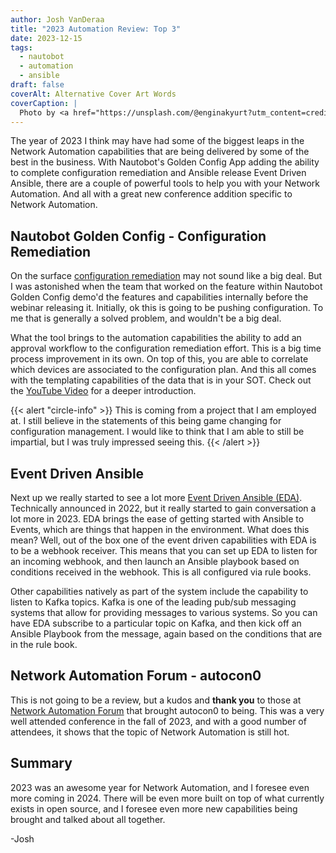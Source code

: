 ```yaml
---
author: Josh VanDeraa
title: "2023 Automation Review: Top 3"
date: 2023-12-15
tags:
  - nautobot
  - automation
  - ansible
draft: false
coverAlt: Alternative Cover Art Words
coverCaption: |
  Photo by <a href="https://unsplash.com/@enginakyurt?utm_content=creditCopyText&utm_medium=referral&utm_source=unsplash">engin akyurt</a> on <a href="https://unsplash.com/photos/a-beach-with-a-heart-drawn-in-the-sand-3fGYGza-43g?utm_content=creditCopyText&utm_medium=referral&utm_source=unsplash">Unsplash</a>
---
```


The year of 2023 I think may have had some of the biggest leaps in the Network Automation capabilities that are being delivered by some of the best in the business. With Nautobot's Golden Config App adding the ability to complete configuration remediation and Ansible release Event Driven Ansible, there are a couple of powerful tools to help you with your Network Automation. And all with a great new conference addition specific to Network Automation.

## Nautobot Golden Config - Configuration Remediation

On the surface [configuration remediation](https://docs.nautobot.com/projects/golden-config/en/latest/user/app_feature_remediation/) may not sound like a big deal. But I was astonished when the team that worked on the feature within Nautobot Golden Config demo'd the features and capabilities internally before the webinar releasing it. Initially, ok this is going to be pushing configuration. To me that is generally a solved problem, and wouldn't be a big deal.

What the tool brings to the automation capabilities the ability to add an approval workflow to the configuration remediation effort. This is a big time process improvement in its own. On top of this, you are able to correlate which devices are associated to the configuration plan. And this all comes with the templating capabilities of the data that is in your SOT. Check out the [YouTube Video](https://www.youtube.com/watch?v=F0HtRBSEjqY) for a deeper introduction.

{{< alert "circle-info" >}}
This is coming from a project that I am employed at. I still believe in the statements of this being game changing for configuration management. I would like to think that I am able to still be impartial, but I was truly impressed seeing this.
{{< /alert >}}

## Event Driven Ansible

Next up we really started to see a lot more [Event Driven Ansible (EDA)](https://www.redhat.com/en/technologies/management/ansible/event-driven-ansible). Technically announced in 2022, but it really started to gain conversation a lot more in 2023. EDA brings the ease of getting started with Ansible to Events, which are things that happen in the environment. What does this mean? Well, out of the box one of the event driven capabilities with EDA is to be a webhook receiver. This means that you can set up EDA to listen for an incoming webhook, and then launch an Ansible playbook based on conditions received in the webhook. This is all configured via rule books.

Other capabilities natively as part of the system include the capability to listen to Kafka topics. Kafka is one of the leading pub/sub messaging systems that allow for providing messages to various systems. So you can have EDA subscribe to a particular topic on Kafka, and then kick off an Ansible Playbook from the message, again based on the conditions that are in the rule book.

## Network Automation Forum - autocon0

This is not going to be a review, but a kudos and **thank you** to those at [Network Automation Forum](https://networkautomation.forum/) that brought autocon0 to being. This was a very well attended conference in the fall of 2023, and with a good number of attendees, it shows that the topic of Network Automation is still hot. 

## Summary

2023 was an awesome year for Network Automation, and I foresee even more coming in 2024. There will be even more built on top of what currently exists in open source, and I foresee even more new capabilities being brought and talked about all together.

-Josh

